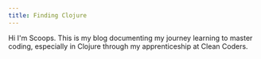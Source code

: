 ```yaml
---
title: Finding Clojure
---
```

Hi I'm Scoops.
This is my blog documenting my journey learning to master coding, especially in Clojure
through my apprenticeship at Clean Coders.
